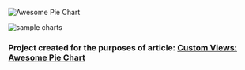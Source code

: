 ![Awesome Pie Chart](http://gogreenyellow.com/github/awesome-pie-chart/h_awesome_pie_chart.png)

![sample charts](http://gogreenyellow.com/github/awesome-pie-chart/awesome_pie_charts_show_github.png)

### Project created for the purposes of article: [Custom Views: Awesome Pie Chart](http://gogreenyellow.com/articles/custom-view-awesome-pie-chart)

